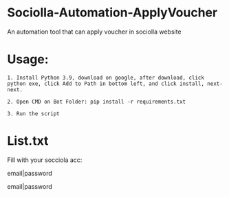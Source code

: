 # Sociolla-Automation-ApplyVoucher
An automation tool that can apply voucher in sociolla website

# Usage:

    1. Install Python 3.9, download on google, after download, click python exe, click Add to Path in bottom left, and click install, next-next.
    
    2. Open CMD on Bot Folder: pip install -r requirements.txt
    
    3. Run the script

# List.txt

  Fill with your socciola acc: 
  
  email|password
  
  email|password
  
 
